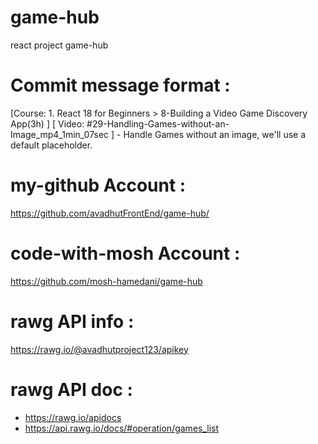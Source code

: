 # game-hub
react project game-hub

# Commit message format : 
[Course: 1. React 18 for Beginners > 8-Building a Video Game Discovery App(3h) ] [ Video: #29-Handling-Games-without-an-Image_mp4_1min_07sec ] - Handle Games without an image, we'll use a default placeholder.


# my-github Account : 
https://github.com/avadhutFrontEnd/game-hub/

# code-with-mosh Account : 
https://github.com/mosh-hamedani/game-hub

# rawg API info :
https://rawg.io/@avadhutproject123/apikey

# rawg API doc :
- https://rawg.io/apidocs
- https://api.rawg.io/docs/#operation/games_list
